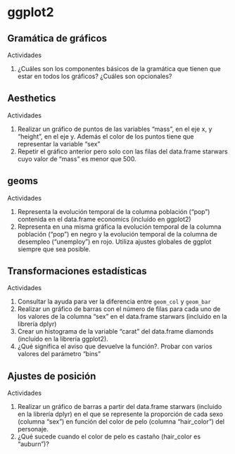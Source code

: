 # ggplot2

## Gramática de gráficos

Actividades

1. ¿Cuáles son los componentes básicos de la gramática que tienen que estar en todos los gráficos? ¿Cuáles son opcionales?

## Aesthetics

Actividades

1. Realizar un gráfico de puntos de las variables “mass”, en el eje x, y “height”, en el eje y. Además el color de los puntos tiene que representar la variable “sex”
2. Repetir el gráfico anterior pero solo con las filas del data.frame starwars cuyo valor de “mass” es menor que 500.

## geoms

Actividades

1. Representa la evolución temporal de la columna población (“pop”) contenida en el data.frame economics (incluído en ggplot2)
2. Representa en una misma gráfica la evolución temporal de la columna población (“pop”) en negro y la evolución temporal de la columna de desempleo (“unemploy”) en rojo. Utiliza ajustes globales de ggplot siempre que sea posible.

## Transformaciones estadísticas

Actividades

1. Consultar la ayuda para ver la diferencia entre `geom_col` y `geom_bar`
2. Realizar un gráfico de barras con el número de filas para cada uno de los valores de la columna “sex” en el data.frame starwars (incluido en la librería dplyr)
3. Crear un histograma de la variable “carat” del data.frame diamonds (incluído en la librería ggplot2).
4. ¿Qué significa el aviso que devuelve la función?. Probar con varios valores del parámetro “bins”

## Ajustes de posición

Actividades

1. Realizar un gráfico de barras a partir del data.frame starwars (incluido en la librería dplyr) en el que se represente la proporción de cada sexo (columna “sex”) en función del color de pelo (columna “hair_color”) del personaje.
2. ¿Qué sucede cuando el color de pelo es castaño (hair_color es “auburn”)?
